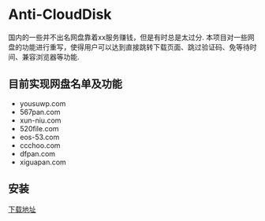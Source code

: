 # Anti-CloudDisk
国内的一些并不出名网盘靠着xx服务赚钱，但是有时总是太过分.
本项目对一些网盘的功能进行重写，使得用户可以达到直接跳转下载页面、跳过验证码、免等待时间、兼容浏览器等功能.

## 目前实现网盘名单及功能

- yousuwp.com
- 567pan.com
- xun-niu.com
- 520file.com
- eos-53.com
- ccchoo.com
- dfpan.com
- xiguapan.com

## 安装
[下载地址](https://gitee.com/fisher52/Anti-CloudDisk/raw/master/yunpan.user.js)
